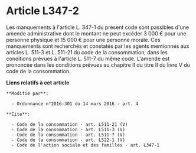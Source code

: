 # Article L347-2

Les manquements à l'article L. 347-1 du présent code sont passibles d'une amende administrative dont le montant ne peut
excéder 3 000 € pour une personne physique et 15 000 € pour une personne morale. Ces manquements sont recherchés et constatés
par les agents mentionnés aux articles L. 511-3 et L. 511-21 du code de la consommation, dans les conditions prévues à
l'article L. 511-7 du même code. L'amende est prononcée dans les conditions prévues au chapitre II du titre II du livre V du
code de la consommation.

**Liens relatifs à cet article**

	**Modifié par**:

	  - Ordonnance n°2016-301 du 14 mars 2016 - art. 4

	**Cite**:

	  - Code de la consommation - art. L511-21 (V)
	  - Code de la consommation - art. L511-3 (V)
	  - Code de la consommation - art. L511-7 (V)
	  - Code de la consommation - art. L522-1 (V)
	  - Code de l'action sociale et des familles - art. L347-1
